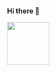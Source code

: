 ### Hi there 👋
                                                          
<img src="(https://upload.wikimedia.org/wikipedia/commons/thumb/3/39/Kubernetes_logo_without_workmark.svg/2109px-Kubernetes_logo_without_workmark.svg.png)" width="100" height="100">
                                                          
<!--
**erizzardi/erizzardi** is a ✨ _special_ ✨ repository because its `README.md` (this file) appears on your GitHub profile.

Here are some ideas to get you started:

- 🔭 I’m currently working on ...
- 🌱 I’m currently learning ...
- 👯 I’m looking to collaborate on ...
- 🤔 I’m looking for help with ...
- 💬 Ask me about ...
- 📫 How to reach me: ...
- 😄 Pronouns: ...
- ⚡ Fun fact: ...
-->
